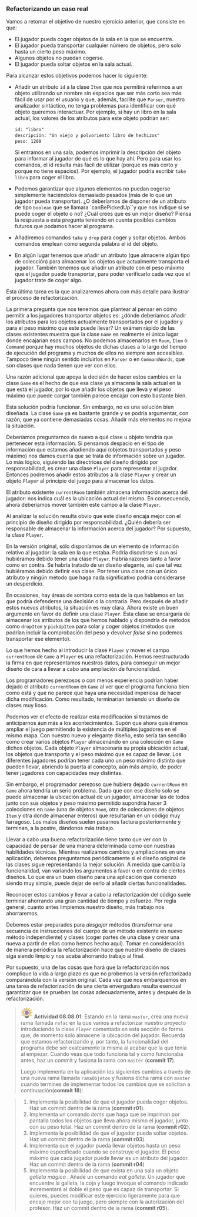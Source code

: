 ### Refactorizando un caso real

Vamos a retomar el objetivo de nuestro ejercicio anterior, que consiste en que: 

* El jugador pueda coger objetos de la sala en la que se encuentre.
* El jugador pueda transportar cualquier número de objetos, pero solo hasta un cierto peso máximo.
* Algunos objetos no puedan cogerse.
* El jugador pueda soltar objetos en la sala actual.

Para alcanzar estos objetivos podemos hacer lo siguiente:

* Añadir un atributo `id` a la clase `Item` que nos permitirá referirnos a un objeto utilizando un nombre sin espacios que ser más corto sea más fácil de usar por el usuario y que, además, facilite que `Parser`, nuestro analizador sintáctico, no tenga problemas para identificar con qué objeto queremos interactuar. Por ejemplo, si hay un libro en la sala actual, los valores de los atributos para este objeto podrían ser:

	```
	id: "libro"
	descripción: "Un viejo y polvoriento libro de hechizos"
	peso: 1200
	```

	Si entramos en una sala, podemos imprimir la descripción del objeto para informar al jugador de qué es lo que hay ahí. Pero para usar los comandos, el id resulta más fácil de utilizar (porque es más corto y porque no tiene espacios). Por ejemplo, el jugador podría escribir `take libro` para coger el libro.

* Podemos garantizar que algunos elementos no puedan cogerse simplemente haciéndolos demasiado pesados (más de lo que un jugador pueda transportar). ¿O deberíamos de disponer de un atributo de tipo `boolean` que se llamara `canBePickedUp``y que nos indique si se puede coger el objeto o no? ¿Cuál crees que es un mejor diseño? Piensa la respuesta a esta pregunta teniendo en cuenta posibles cambios futuros que podamos hacer al programa.

* Añadiremos comandos `take` y `drop` para coger y soltar objetos. Ambos comandos emplean como segunda palabra el id del objeto.

* En algún lugar tenemos que añadir un atributo (que almacene algún tipo de colección) para almacenar los objetos que actualmente transporta el jugador. También tenemos que añadir un atributo con el peso máximo que el jugador puede transportar, para poder verificarlo cada vez que el jugador trate de coger algo.

Esta última tarea es la que analizaremos ahora con más detalle para ilustrar el proceso de refactorización.

La primera pregunta que nos tenemos que plantear al pensar en cómo permitir a los jugadores transportar objetos es: ¿dónde deberíamos añadir los atributos para los objetos actualmente transportados por el jugador y para el peso máximo que este puede llevar? Un exámen rápido de las clases existentes muestra que la clase `Game`  es realmente el único lugar donde encajarían esos campos. No podemos almacenarlos en `Room`, `Item` o `Command` porque hay muchos objetos de dichas clases a lo largo del tiempo de ejecución del programa y muchos de ellos no siempre son accesibles. Tampoco tiene ningún sentido incluirlos en `Parser` o en `CommandWords`, que son clases que nada tienen que ver con ellos.

Una razón adicional que apoya la decisión de hacer estos cambios en la clase `Game` es el hecho de que esa clase ya almacena la sala actual en la que está el jugador, por lo que añadir los objetos que lleva y el peso máximo que puede cargar también parece encajar con esto bastante bien.

Esta solución podría funcionar. Sin embargo, no es una solución bien diseñada. La clase `Game` ya es bastante grande y se podría argumentar, con razón, que ya contiene demasiadas cosas. Añadir más elementos no mejora la situación.

Deberíamos preguntarnos de nuevo a qué clase u objeto tendría que pertenecer esta información. Si pensamos despacio en el tipo de información que estamos añadiendo aquí (objetos transportados y peso máximo) nos damos cuenta que se trata de información sobre un jugador. Lo más lógico, siguiendo las directrices del diseño dirigido por responsabilidad, es crear una clase `Player` para representar al jugador. Entonces podremos añadir estos atributos a la clase `Player` y crear un objeto `Player` al principio del juego para almacenar los datos.

El atributo existente `currentRoom` también almacena información acerca del jugador: nos indica cuál es la ubicación actual del mismo. En consecuencia, ahora deberíamos mover también este campo a la clase `Player`.

Al analizar la solución resulta obvio que este diseño encaja mejor con el principio de diseño dirigido por responsabilidad. ¿Quién debería ser responsable de almacenar la información acerca del jugador? Por supuesto, la clase `Player`.

En la versión original, sólo disponíamos de un elemento de información relativo al jugador: la sala en la que estaba. Podría discutirse si aun así hubiéramos debido tener una clase `Player`. Habría razones tanto a favor como en contra. Se habría tratado de un diseño elegante, así que tal vez hubiéramos debido definir esa clase. Por tener una clase con un único atributo y ningún método que haga nada significativo podría considerarse un desperdicio.

En ocasiones, hay áreas de sombra como esta de la que hablamos en las que podría defenderse una decisión o la contraria. Pero después de añadir estos nuevos atributos, la situación es muy clara. Ahora existe un buen argumento en favor de definir una clase `Player`. Esta clase se encargaría de almacenar los atributos de los que hemos hablado y dispondría de métodos como `dropItem` y `pickUpItem` para solar y coger objetos (métodos que podrían incluir la comprobación del peso y devolver _false_ si no podemos transportar ese elemento).

Lo que hemos hecho al introducir la clase `Player` y mover el campo `currentRoom` de `Game` a `Player` es una refactorización. Hemos reestructurado la firma en que representamos nuestros datos, para conseguir un mejor diseño de cara a llevar a cabo una ampliación de funcionalidad.

Los programadores perezosos o con menos experiencia podrían haber dejado el atributo `currentRoom` en `Game` al ver que el programa funciona bien como está y que no parece que haya una necesidad imperiosa de hacer dicha modificación. Como resultado, terminarían teniendo un diseño de clases muy lioso.

Podemos ver el efecto de realizar esta modificación si tratamos de anticiparnos áun más a los acontecimientos. Supón que ahora quisiéramos ampliar el juego permitiendo la existencia de múltiples jugadores en el mismo mapa. Con nuestro nuevo y elegante diseño, esto sería tan sencillo como crear varios objetos `Player` almacenándo en una colección en `Game` dichos objetos. Cada objeto `Player` almacenaría su propia ubicación actual, los objetos que transporta y el peso máximo que es capaz de llevar. Los diferentes jugadores podrían tener cada uno un peso máximo distinto que pueden llevar, abriendo la puerta al concepto, aún más amplio, de poder tener jugadores con capacidades muy distintas.

Sin embargo, el programador perezoso que hubiera dejado `currentRoom` en `Game` ahora tendría un serio problema. Dado que con ese diseño solo se puede almacenar la ubicación actual de un jugador, almacenar las de todos junto con sus objetos y peso máximo permitido supondria hacer 3 colecciones en `Game` (una de objetos `Room`, otra de colecciones de objetos `Item` y otra donde almacenar enteros) que resultarían en un código muy farragoso. Los malos diseños suelen pasarnos factura posteriormente y terminan, a la postre, dándonos más trabajo.

Llevar a cabo una buena refactorización tiene tanto que ver con la capacidad de pensar de una manera determinada como con nuestras habilidades técnicas. Mientras realizamos cambios y ampliaciones en una aplicación, debemos preguntarnos periódicamente si el diseño original de las clases sigue representando la mejor solución. A medida que cambia la funcionalidad, van variando los argumentos a favor o en contra de ciertos diseños. Lo que era un buen diseño para una aplicación que comenzó siendo muy simple, puede dejar de serlo al añadir ciertas funcionalidades.

Reconocer estos cambios y llevar a cabo la refactorización del código suele terminar ahorrando una gran cantidad de tiempo y esfuerzo. Por regla general, cuanto antes limpiemos nuestro diseño, más trabajo nos ahorraremos.

Debemos estar preparados para _desgajar_ métodos (transformar una secuencia de instrucciones del cuerpo de un método existente en nuevo método independiente) y clases (coger partes de una clase y crear una nueva a partir de ellas como hemos hecho aquí). Tomar en consideración de manera periódica la refactorización hace que nuestro diseño de clases siga siendo limpio y nos acaba ahorrando trabajo al final.

Por supuesto, una de las cosas que hará que la refactorización nos complique la vida a largo plazo es que no probemos la versión refactorizada comparándola con la versión original. Cada vez que nos embarquemos en una tarea de refactorización de una cierta envergadura resulta esencual garantizar que se prueben las cosas adecuadamente, antes y después de la refactorización.

> ![](brain.png) **Actividad 08.08.01**: Estando en la rama `master`, crea una nueva rama llamada `refac` en la que vamos a refactorizar nuestro proyecto introduciendo la clase `Player` comentada en esta sección de forma que, de momento solo almacene la ubicación del jugador. Recuerda que estamos refactorizando y, por tanto, la funcionalidad del programa debe ser exatcamente la misma al acabar que la que tenía al empezar. Cuando veas que todo funciona tal y como funcionaba antes, haz un commit y fusiona la rama con `master` (**commit 17**).
>
> Luego implementa en tu aplicación los siguientes cambios a través de una nueva rama llamada `ramaObjetos` y fusiona dicha rama con `master` cuando termines de implementar todos los cambios que se solicitan a continuación(**commit 18**):

> 1.  Implementa la posibilidad de que el jugador pueda coger objetos. Haz un commit dentro de la rama (**commit r01**).
> 2. Implementa un comando _items_ que haga que se impriman por pantalla todos los objetos que lleva ahora mismo el jugador, junto con su peso total. Haz un commit dentro de la rama (**commit r02**).
> 3.  Implementa la posibilidad de que el jugador pueda soltar objetos. Haz un commit dentro de la rama (**commit r03**).
> 4. Implementa que el jugador pueda llevar objetos hasta un peso máximo especificado cuando se construye el jugador. El peso máximo que cada jugador puede llevar es un atributo del jugador. Haz un commit dentro de la rama (**commit r04**)
> 5. Implementa la posibilidad de que exista en una sala un objeto _galleta mágica_ . Añade un comando _eat galleta_. Un jugador que encuentre la galleta, la coja y luego invoque el comando indicado incrementará al doble el peso que es capaz de transportar. Si quieres, puedes modificar este ejercicio ligeramente para que encaje mejor con tu juego, pero siempre con la autorización del profesor. Haz un commit dentro de la rama (**commit r05**).
